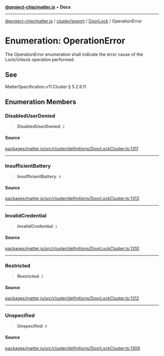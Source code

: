[**@project-chip/matter.js**](../../../../../README.md) • **Docs**

***

[@project-chip/matter.js](../../../../../modules.md) / [cluster/export](../../../README.md) / [DoorLock](../README.md) / OperationError

# Enumeration: OperationError

The OperationError enumeration shall indicate the error cause of the Lock/Unlock operation performed.

## See

MatterSpecification.v11.Cluster § 5.2.6.11

## Enumeration Members

### DisabledUserDenied

> **DisabledUserDenied**: `2`

#### Source

[packages/matter.js/src/cluster/definitions/DoorLockCluster.ts:1311](https://github.com/project-chip/matter.js/blob/7a8cbb56b87d4ccf34bec5a9a95ab40a1711324f/packages/matter.js/src/cluster/definitions/DoorLockCluster.ts#L1311)

***

### InsufficientBattery

> **InsufficientBattery**: `4`

#### Source

[packages/matter.js/src/cluster/definitions/DoorLockCluster.ts:1313](https://github.com/project-chip/matter.js/blob/7a8cbb56b87d4ccf34bec5a9a95ab40a1711324f/packages/matter.js/src/cluster/definitions/DoorLockCluster.ts#L1313)

***

### InvalidCredential

> **InvalidCredential**: `1`

#### Source

[packages/matter.js/src/cluster/definitions/DoorLockCluster.ts:1310](https://github.com/project-chip/matter.js/blob/7a8cbb56b87d4ccf34bec5a9a95ab40a1711324f/packages/matter.js/src/cluster/definitions/DoorLockCluster.ts#L1310)

***

### Restricted

> **Restricted**: `3`

#### Source

[packages/matter.js/src/cluster/definitions/DoorLockCluster.ts:1312](https://github.com/project-chip/matter.js/blob/7a8cbb56b87d4ccf34bec5a9a95ab40a1711324f/packages/matter.js/src/cluster/definitions/DoorLockCluster.ts#L1312)

***

### Unspecified

> **Unspecified**: `0`

#### Source

[packages/matter.js/src/cluster/definitions/DoorLockCluster.ts:1309](https://github.com/project-chip/matter.js/blob/7a8cbb56b87d4ccf34bec5a9a95ab40a1711324f/packages/matter.js/src/cluster/definitions/DoorLockCluster.ts#L1309)
